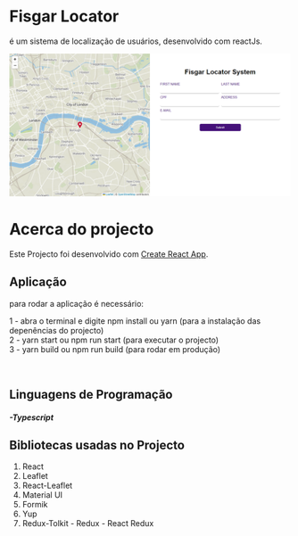 # Fisgar Locator

é um sistema de localização de usuários, desenvolvido com reactJs.

<img src="src/assets/img/fisgar-locator.png">

# Acerca do projecto

Este Projecto foi desenvolvido com  [Create React App](https://github.com/facebook/create-react-app).

## Aplicação

para rodar a aplicação é necessário:

1 - abra o terminal e digite npm install ou yarn (para a instalação das depenências do projecto)
<br>
2 - yarn start ou npm run start (para executar o projecto)
<br>
3 - yarn build ou npm run build (para rodar em produção)

<br>

## Linguagens de Programação

<h5>-Typescript</h5>

## Bibliotecas usadas no Projecto

<ol>
    <li>React</li>
    <li>Leaflet</li>
    <li>React-Leaflet</li>
    <li>Material UI</li>
    <li>Formik</li>
    <li>Yup</li>
    <li>Redux-Tolkit - Redux - React Redux</li>
</ol>